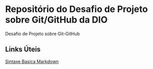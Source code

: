 # Repositório do Desafio de Projeto sobre Git/GitHub da DIO
Desafio de Projeto sobre Git-GitHub


## Links Úteis
[Sintaxe Basica Markdown](https://www.markdownguide.org/basic-syntax/)
